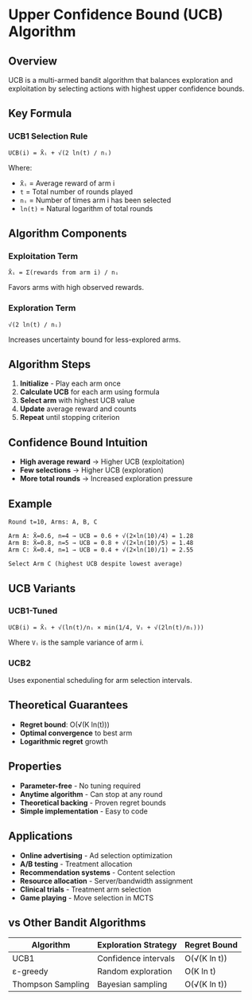 # Upper Confidence Bound (UCB) Algorithm

## Overview
UCB is a multi-armed bandit algorithm that balances exploration and exploitation by selecting actions with highest upper confidence bounds.

## Key Formula

### UCB1 Selection Rule
```
UCB(i) = X̄ᵢ + √(2 ln(t) / nᵢ)
```

Where:
- `X̄ᵢ` = Average reward of arm i
- `t` = Total number of rounds played
- `nᵢ` = Number of times arm i has been selected
- `ln(t)` = Natural logarithm of total rounds

## Algorithm Components

### Exploitation Term
```
X̄ᵢ = Σ(rewards from arm i) / nᵢ
```
Favors arms with high observed rewards.

### Exploration Term  
```
√(2 ln(t) / nᵢ)
```
Increases uncertainty bound for less-explored arms.

## Algorithm Steps
1. **Initialize** - Play each arm once
2. **Calculate UCB** for each arm using formula
3. **Select arm** with highest UCB value
4. **Update** average reward and counts
5. **Repeat** until stopping criterion

## Confidence Bound Intuition
- **High average reward** → Higher UCB (exploitation)
- **Few selections** → Higher UCB (exploration)  
- **More total rounds** → Increased exploration pressure

## Example
```
Round t=10, Arms: A, B, C

Arm A: X̄=0.6, n=4 → UCB = 0.6 + √(2×ln(10)/4) = 1.28
Arm B: X̄=0.8, n=5 → UCB = 0.8 + √(2×ln(10)/5) = 1.48  
Arm C: X̄=0.4, n=1 → UCB = 0.4 + √(2×ln(10)/1) = 2.55

Select Arm C (highest UCB despite lowest average)
```

## UCB Variants

### UCB1-Tuned
```
UCB(i) = X̄ᵢ + √(ln(t)/nᵢ × min(1/4, Vᵢ + √(2ln(t)/nᵢ)))
```
Where `Vᵢ` is the sample variance of arm i.

### UCB2
Uses exponential scheduling for arm selection intervals.

## Theoretical Guarantees
- **Regret bound**: O(√(K ln(t)))
- **Optimal convergence** to best arm
- **Logarithmic regret** growth

## Properties
- **Parameter-free** - No tuning required
- **Anytime algorithm** - Can stop at any round
- **Theoretical backing** - Proven regret bounds
- **Simple implementation** - Easy to code

## Applications
- **Online advertising** - Ad selection optimization
- **A/B testing** - Treatment allocation  
- **Recommendation systems** - Content selection
- **Resource allocation** - Server/bandwidth assignment
- **Clinical trials** - Treatment arm selection
- **Game playing** - Move selection in MCTS

## vs Other Bandit Algorithms
| Algorithm | Exploration Strategy | Regret Bound |
|-----------|---------------------|--------------|
| UCB1 | Confidence intervals | O(√(K ln t)) |
| ε-greedy | Random exploration | O(K ln t) |
| Thompson Sampling | Bayesian sampling | O(√(K ln t)) |
